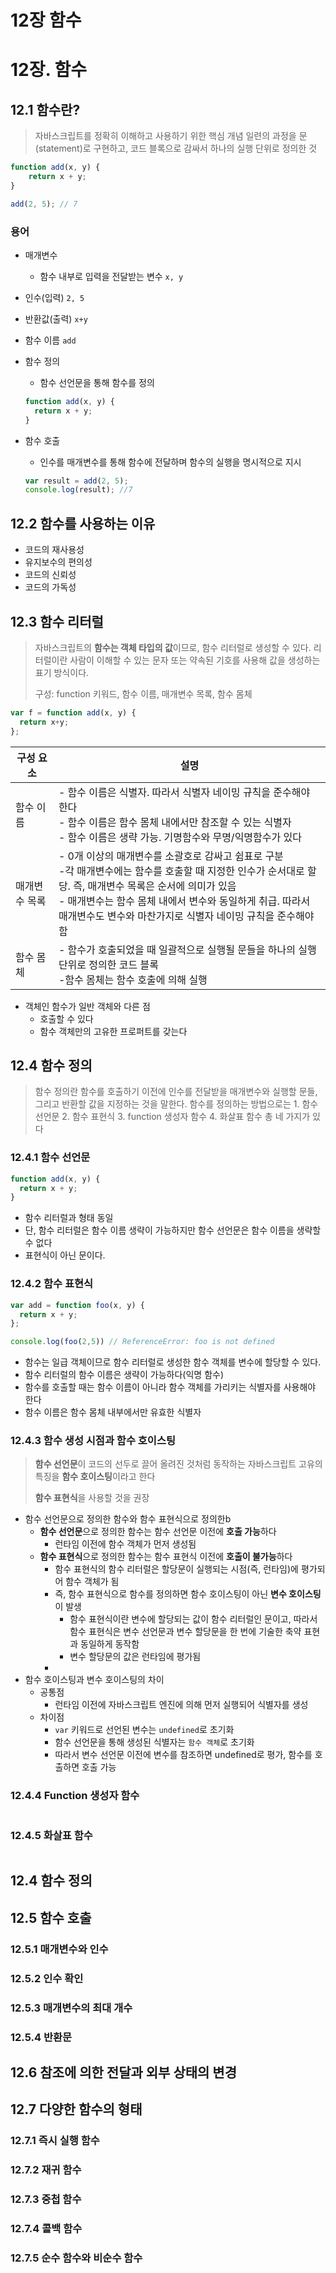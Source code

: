 # 12장 함수

# 12장. 함수

## 12.1 함수란?

> 자바스크립트를 정확히 이해하고 사용하기 위한 핵심 개념 일련의 과정을 문(statement)로 구현하고, 코드 블록으로 감싸서 하나의 실행 단위로 정의한 것

```jsx
function add(x, y) {
	return x + y;
}

add(2, 5); // 7
```

### 용어

- 매개변수

  - 함수 내부로 입력을 전달받는 변수 `x, y`

- 인수(입력) `2, 5`

- 반환값(출력) `x+y`

- 함수 이름 `add`

- 함수 정의

  - 함수 선언문을 통해 함수를 정의

  ```jsx
  function add(x, y) {
  	return x + y;
  }
  ```

- 함수 호출

  - 인수를 매개변수를 통해 함수에 전달하며 함수의 실행을 명시적으로 지시

  ```jsx
  var result = add(2, 5);
  console.log(result); //7
  ```



## 12.2 함수를 사용하는 이유

* 코드의 재사용성
* 유지보수의 편의성
* 코드의 신뢰성
* 코드의 가독성



## 12.3 함수 리터럴

> 자바스크립트의 **함수는 객체 타입의 값**이므로, 함수 리터럴로 생성할 수 있다. 리터럴이란 사람이 이해할 수 있는 문자 또는 약속된 기호를 사용해 값을 생성하는 표기 방식이다. 
>
> 구성: function 키워드, 함수 이름, 매개변수 목록, 함수 몸체

```javascript
var f = function add(x, y) {
  return x+y;
};
```

| 구성 요소     | 설명                                                         |
| ------------- | ------------------------------------------------------------ |
| 함수 이름     | - 함수 이름은 식별자. 따라서 식별자 네이밍 규칙을 준수해야 한다<br />- 함수 이름은 함수 몸체 내에서만 참조할 수 있는 식별자<br />- 함수 이름은 생략 가능. 기명함수와 무명/익명함수가 있다 |
| 매개변수 목록 | - 0개 이상의 매개변수를 소괄호로 감싸고 쉼표로 구분<br />-각 매개변수에는 함수를 호출할 때 지정한 인수가 순서대로 할당. 즉, 매개변수 목록은 순서에 의미가 있음<br />- 매개변수는 함수 몸체 내에서 변수와 동일하게 취급. 따라서 매개변수도 변수와 마찬가지로 식별자 네이밍 규칙을 준수해야 함 |
| 함수 몸체     | - 함수가 호출되었을 때 일괄적으로 실행될 문들을 하나의 실행 단위로 정의한 코드 블록<br />-함수 몸체는 함수 호출에 의해 실행 |

* 객체인 함수가 일반 객체와 다른 점
  * 호출할 수 있다
  * 함수 객체만의 고유한 프로퍼트를 갖는다



## 12.4 함수 정의

> 함수 정의란 함수를 호출하기 이전에 인수를 전달받을 매개변수와 실행할 문들, 그리고 반환할 값을 지정하는 것을 말한다. 함수를 정의하는 방법으로는 1. 함수 선언문 2. 함수 표현식 3. function 생성자 함수 4. 화살표 함수 총 네 가지가 있다

### 12.4.1 함수 선언문

```javascript
function add(x, y) {
  return x + y;
}
```

* 함수 리터럴과 형태 동일
* 단, 함수 리터럴은 함수 이름 생략이 가능하지만 함수 선언문은 함수 이름을 생략할 수 없다
* 표현식이 아닌 문이다. 

### 12.4.2 함수 표현식

```javascript
var add = function foo(x, y) {
  return x + y;
};

console.log(foo(2,5)) // ReferenceError: foo is not defined
```

* 함수는 일급 객체이므로 함수 리터럴로 생성한 함수 객체를 변수에 할당할 수 있다. 
* 함수 리터럴의 함수 이름은 생략이 가능하다(익명 함수)
* 함수를 호출할 때는 함수 이름이 아니라 함수 객체를 가리키는 식별자를 사용해야 한다
* 함수 이름은 함수 몸체 내부에서만 유효한 식별자

### 12.4.3 함수 생성 시점과 함수 호이스팅

> **함수 선언문**이 코드의 선두로 끌어 올려진 것처럼 동작하는 자바스크립트 고유의 특징을 **함수 호이스팅**이라고 한다
>
> **함수 표현식**을 사용할 것을 권장

* 함수 선언문으로 정의한 함수와 함수 표현식으로 정의한b
  * **함수 선언문**으로 정의한 함수는 함수 선언문 이전에 **호출 가능**하다
    * 런타임 이전에 함수 객체가 먼저 생성됨
  * **함수 표현식**으로 정의한 함수는 함수 표현식 이전에 **호출이 불가능**하다
    * 함수 표현식의 함수 리터럴은 할당문이 실행되는 시점(즉, 런타임)에 평가되어 함수 객체가 됨
    * 즉, 함수 표현식으로 함수를 정의하면 함수 호이스팅이 아닌 **변수 호이스팅**이 발생
      * 함수 표현식이란 변수에 할당되는 값이 함수 리터럴인 문이고, 따라서 함수 표현식은 변수 선언문과 변수 할당문을 한 번에 기술한 축약 표현과 동일하게 동작함
      * 변수 할당문의 값은 런타임에 평가됨
    * 
* 함수 호이스팅과 변수 호이스팅의 차이
  * 공통점
    * 런타임 이전에 자바스크립트 엔진에 의해 먼저 실행되어 식별자를 생성
  * 차이점
    * `var` 키워드로 선언된 변수는 `undefined`로 초기화
    * 함수 선언문을 통해 생성된 식별자는 `함수 객체`로 초기화
    * 따라서 변수 선언문 이전에 변수를 참조하면 undefined로 평가, 함수를 호출하면 호출 가능

### 12.4.4 Function 생성자 함수

```javascript

```

### 12.4.5 화살표 함수

```javascript
```





## 12.4 함수 정의

## 12.5 함수 호출

### 12.5.1 매개변수와 인수

### 12.5.2 인수 확인

### 12.5.3 매개변수의 최대 개수

### 12.5.4 반환문





## 12.6 참조에 의한 전달과 외부 상태의 변경

## 12.7 다양한 함수의 형태

### 12.7.1 즉시 실행 함수

### 12.7.2 재귀 함수

### 12.7.3 중첩 함수

### 12.7.4 콜백 함수

### 12.7.5 순수 함수와 비순수 함수

